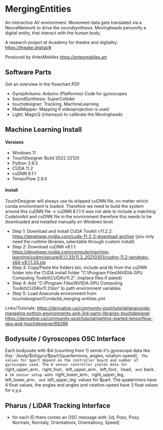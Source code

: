 # MergingEntities
An interactive AV environment. Movement data gets translated via a NeuralNetwork to drive the soundsynthesis. Movingheads personify a digital entity, that interact with the human body.

A research project at Academy for theatre and digitality: https://theater.digital/#

Produced by ArtesMobiles https://artesmobiles.art

## Software Parts
Get an overview in the flowchart.PDF
* GyropArduino: Arduino (Platformio) Code for gyroscopes
* SoundSynthesis: SuperCollider
* touchdesigner: Tracking, MachineLearning
* MadMapper: Mapping if videoprojection is used
* Light: MagicQ (chamsys) to calibrate the Movingheads

## Machine Learning Install
#### Versions
* Windows 11
* TouchDesigner  Build 2022.32120
* Python 3.9.5
* CUDA 11.2
* cuDNN 8.1.1
* TensorFlow 2.9.0
#### Install
TouchDesigner will always use its shipped cuDNN file, no matter which conda environment is loaded. Therefore we need to build the system around this cuDNN file -> cuDNN 8.1.1
It was not able to include a matching Cudatoolkit and cuDNN file in the environment therefore this needs to be downloaded and installed manually on Windows level. 
* Step 1: Download and install CUDA Toolkit v11.2.2: https://developer.nvidia.com/cuda-11-2-2-download-archive (you only need the runtime libraries, selectable through custom install)
* Step 2: Download cuDNN v8.1.1: https://developer.nvidia.com/compute/machine-learning/cudnn/secure/8.1.1.33/11.2_20210301/cudnn-11.2-windows-x64-v8.1.1.33.zip
* Step 3: Copy/Paste the folders bin, include and lib from the cuDNN folder into the CUDA install folder “C:\Program Files\NVIDIA GPU Computing Toolkit\CUDA\v11.2”. (replace files if asked)
* Step 4: Add "C:\Program Files\NVIDIA GPU Computing Toolkit\CUDA\v11.2\bin" to path environment variables
* Step 5: Load Anaconda environment from touchdesigner/Conda/td_merging-entities.yml

Links/Tutorials:
https://derivative.ca/community-post/tutorial/anaconda-managing-python-environments-and-3rd-party-libraries-touchdesigner
https://derivative.ca/community-post/tutorial/getting-started-tensorflow-gpu-and-touchdesigner/66288

## Bodysuite / Gyroscopes OSC Interface
Each bodysuite with $id (counting from 1) sends it's gyroscope data like this: `/body/$id/gyro/$part/[quarternions, angles, rotation-speed]`.
The values for $part depend on the controller board and number of gyroscopes used. The 6 sensor controller yields data for
`right_upper_arm`, `right_foot`, `left_upper_arm`, `left_foot`, `head`, and `back`.
A 10 sensor setup adds `right_lower_arm`, `right_upper_leg`, `left_lower_arm`, and `left_upper_leg` values for $part.
The quaternions have 4 float values, the angles and angles and rotation-speed have 3 float values for x,y,z.

## Pharus / LiDAR Tracking Interface
* for each ID there comes an OSC message with: [id, Posx, Posy, Normalx, Normaly, Orientationx, Orientationy, Speed]
